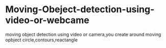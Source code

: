 # Moving-Obeject-detection-using-video-or-webcame
moving object detection using video or camera,you create around moving opbject circle,contours,reactangle
